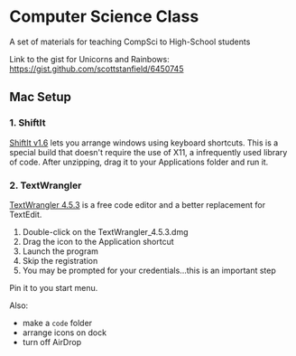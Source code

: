 Computer Science Class
=======

A set of materials for teaching CompSci to High-School students

Link to the gist for Unicorns and Rainbows:
https://gist.github.com/scottstanfield/6450745

## Mac Setup

### 1. ShiftIt
[ShiftIt v1.6](http://cl.ly/3p071K0S2B0y/download/ShiftIt-1.6-NoX11.zip) lets you arrange windows using keyboard shortcuts. 
This is a special build that doesn't require the use of X11, a infrequently used library of code. After unzipping, 
drag it to your Applications folder and run it.

### 2. TextWrangler
[TextWrangler 4.5.3](http://www.barebones.com/products/textwrangler/download.html) is a free code editor and a 
better replacement for TextEdit. 
1. Double-click on the TextWrangler_4.5.3.dmg
2. Drag the icon to the Application shortcut
3. Launch the program
4. Skip the registration
5. You may be prompted for your credentials...this is an important step

Pin it to you start menu.

Also:
- make a `code` folder
- arrange icons on dock
- turn off AirDrop

